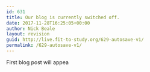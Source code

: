 ```yaml
---
id: 631
title: Our blog is currently switched off.
date: 2017-11-28T16:25:05+00:00
author: Nick Beale
layout: revision
guid: http://live.fit-to-study.org/629-autosave-v1/
permalink: /629-autosave-v1/
---
```

First blog post will appea